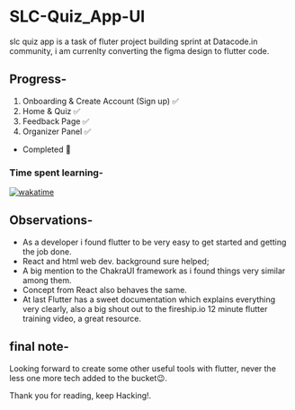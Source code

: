 # SLC-Quiz_App-UI

slc quiz app is a task of fluter project building sprint at Datacode.in community, i am currenlty converting the figma design to flutter code.

## Progress-

1. Onboarding & Create Account (Sign up) ✅
2. Home & Quiz ✅
3. Feedback Page ✅
4. Organizer Panel ✅

- Completed 🥳

### Time spent learning-

[![wakatime](https://wakatime.com/badge/user/62850a07-caf8-470f-86a7-660093b4f5b4/project/9d03d17e-d35c-45a0-af88-9d629c2bb3b8.svg)](https://wakatime.com/badge/user/62850a07-caf8-470f-86a7-660093b4f5b4/project/9d03d17e-d35c-45a0-af88-9d629c2bb3b8)

## Observations-

* As a developer i found flutter to be very easy to get started and getting the job done.
* React and html web dev. background sure helped;
* A big mention to the ChakraUI framework as i found things very similar among them.
* Concept from React also behaves the same.
* At last Flutter has a sweet documentation which explains everything very clearly, also a big shout out to the fireship.io 12 minute flutter training video, a great resource.

## final note-
Looking forward to create some other useful tools with flutter, never the less one more tech added to the bucket😉.

Thank you for reading, 
keep Hacking!.